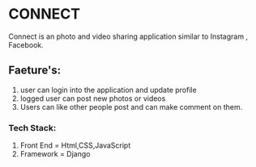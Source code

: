 # CONNECT
Connect is an photo and video sharing application similar to Instagram , Facebook.

## Faeture's:
  1. user can login into the application and update profile  
  2. logged user can post new photos or videos  
  3. Users can like other people post and can make comment on them.
 
 ### Tech Stack:
 1. Front End = Html,CSS,JavaScript   
 2. Framework = Django  

